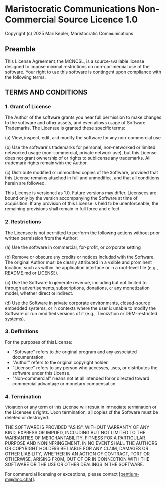 # Maristocratic Communications Non-Commercial Source Licence 1.0

Copyright (c) 2025 Mari Kepler, Maristocratic Communications

## Preamble

This License Agreement, the MCNCSL, is a source-available license designed to impose minimal restrictions on non-commercial use of the software. Your right to use this software is contingent upon compliance with the following terms.

## TERMS AND CONDITIONS

### 1. Grant of License

The Author of the software grants you near full permission to make changes to the software and other assets, and even allows usage of Software Trademarks. The Licensee is granted these specific terms:

(a) View, inspect, edit, and modify the software for any non-commercial use

(b) Use the software's trademarks for personal, non-networked or limited networked usage (non-commercial, private network use), but this License does not grant ownership of or rights to sublicense any trademarks. All trademark rights remain with the Author.

(c) Distribute modified or unmodified copies of the Software, provided that this License remains attached in full and unmodified, and that all conditions herein are followed.

This License is versioned as 1.0. Future versions may differ. Licensees are bound only by the version accompanying the Software at time of acquisition. If any provision of this License is held to be unenforceable, the remaining provisions shall remain in full force and effect.

### 2. Restrictions

The Licensee is not permitted to perform the following actions without prior written permission from the Author:

(a) Use the software in commercial, for-profit, or corporate setting

(b) Remove or obscure any credits or notices included with the Software. The original Author must be clearly attributed in a visible and prominent location, such as within the application interface or in a root-level file (e.g., README.md or LICENSE).

(c) Use the Software to generate revenue, including but not limited to through advertisements, subscriptions, donations, or any monetization model, whether direct or indirect.

(d) Use the Software in private corporate environments, closed-source embedded systems, or in contexts where the user is unable to modify the Software or run modified versions of it (e.g., Tivoization or DRM-restricted systems).

### 3. Definitions

For the purposes of this License:
* "Software" refers to the original program and any associated documentation.
* "Author" refers to the original copyright holder.
* "Licensee" refers to any person who accesses, uses, or distributes the software under this License.
* "Non-commercial" means not at all intended for or directed toward commercial advantage or monetary compensation.

### 4. Termination

Violation of any term of this License will result in immediate termination of the Licensee's rights. Upon termination, all copies of the Software must be deleted or destroyed.

THE SOFTWARE IS PROVIDED "AS IS", WITHOUT WARRANTY OF ANY KIND, EXPRESS OR IMPLIED, INCLUDING BUT NOT LIMITED TO THE WARRANTIES OF MERCHANTABILITY, FITNESS FOR A PARTICULAR PURPOSE AND NONINFRINGEMENT. IN NO EVENT SHALL THE AUTHORS OR COPYRIGHT HOLDERS BE LIABLE FOR ANY CLAIM, DAMAGES OR OTHER LIABILITY, WHETHER IN AN ACTION OF CONTRACT, TORT OR OTHERWISE, ARISING FROM, OUT OF OR IN CONNECTION WITH THE SOFTWARE OR THE USE OR OTHER DEALINGS IN THE SOFTWARE.

For commercial licensing or exceptions, please contact [pentium-m@dmc.chat].